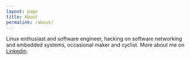 ```yaml
---
layout: page
title: About
permalink: /about/
---
```

Linux enthusiast and software engineer, hacking on software networking
and embedded systems, occasional maker and cyclist. More about me on [Linkedin](https://www.linkedin.com/in/ray-kinsella-49658214).
